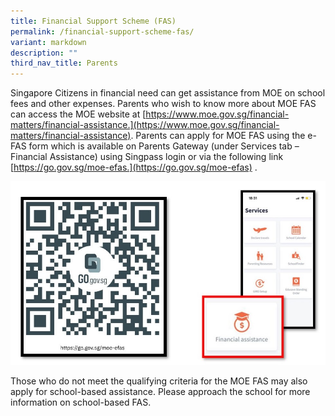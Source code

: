 ```yaml
---
title: Financial Support Scheme (FAS)
permalink: /financial-support-scheme-fas/
variant: markdown
description: ""
third_nav_title: Parents
---
```

Singapore Citizens in financial need can get assistance from MOE on school fees and other expenses. Parents who wish to know more about MOE FAS can access the MOE website at [https://www.moe.gov.sg/financial-matters/financial-assistance.](https://www.moe.gov.sg/financial-matters/financial-assistance). Parents can apply for MOE FAS using the e-FAS form which is available on Parents Gateway (under Services tab – Financial Assistance) using Singpass login or via the following link [https://go.gov.sg/moe-efas.](https://go.gov.sg/moe-efas) .

![Financial Support Scheme(FAS)](/images/MOE_FAS_forms.jpg)

Those who do not meet the qualifying criteria for the MOE FAS may also apply for school-based assistance. Please approach the school for more information on school-based FAS.